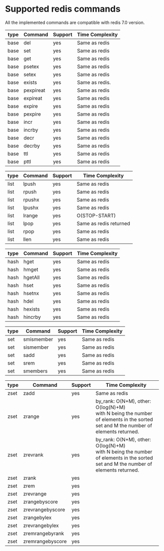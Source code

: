 # Supported redis commands

All the implemented commands are compatible with redis 7.0 version.

| type | Command   | Support | Time Complexity |
| ---- | --------- | ------- | --------------- |
| base | del       | yes     | Same as redis   |
| base | set       | yes     | Same as redis   |
| base | get       | yes     | Same as redis   |
| base | psetex    | yes     | Same as redis   |
| base | setex     | yes     | Same as redis   |
| base | exists    | yes     | Same as redis.  |
| base | pexpireat | yes     | Same as redis   |
| base | expireat  | yes     | Same as redis   |
| base | expire    | yes     | Same as redis   |
| base | pexpire   | yes     | Same as redis   |
| base | incr      | yes     | Same as redis   |
| base | incrby    | yes     | Same as redis   |
| base | decr      | yes     | Same as redis   |
| base | decrby    | yes     | Same as redis   |
| base | ttl       | yes     | Same as redis   |
| base | pttl      | yes     | Same as redis   |

| type | Command | Support | Time Complexity        |
| ---- | ------- | ------- | ---------------------- |
| list | lpush   | yes     | Same as redis          |
| list | rpush   | yes     | Same as redis          |
| list | rpushx  | yes     | Same as redis          |
| list | lpushx  | yes     | Same as redis          |
| list | lrange  | yes     | O(STOP-START)          |
| list | lpop    | yes     | Same as redis returned |
| list | rpop    | yes     | Same as redis          |
| list | llen    | yes     | Same as redis          |

| type | Command | Support | Time Complexity |
| ---- | ------- | ------- | --------------- |
| hash | hget    | yes     | Same as redis   |
| hash | hmget   | yes     | Same as redis   |
| hash | hgetAll | yes     | Same as redis   |
| hash | hset    | yes     | Same as redis   |
| hash | hsetnx  | yes     | Same as redis   |
| hash | hdel    | yes     | Same as redis   |
| hash | hexists | yes     | Same as redis   |
| hash | hincrby | yes     | Same as redis   |

| type | Command    | Support | Time Complexity |
| ---- | ---------- | ------- | --------------- |
| set  | smismember | yes     | Same as redis   |
| set  | sismember  | yes     | Same as redis   |
| set  | sadd       | yes     | Same as redis   |
| set  | srem       | yes     | Same as redis   |
| set  | smembers   | yes     | Same as redis   |

| type | Command          | Support | Time Complexity                                                                                                                       |
| ---- | ---------------- | ------- | ------------------------------------------------------------------------------------------------------------------------------------- |
| zset | zadd             | yes     | Same as redis                                                                                                                         |
| zset | zrange           | yes     | by_rank: O(N+M), other: O(log(N)+M) <br> with N being the number of elements in the sorted set and M the number of elements returned. |
| zset | zrevrank         | yes     | by_rank: O(N+M), other: O(log(N)+M) <br> with N being the number of elements in the sorted set and M the number of elements returned. |
| zset | zrank            | yes     |                                                                                                                                       |
| zset | zrem             | yes     |                                                                                                                                       |
| zset | zrevrange        | yes     |                                                                                                                                       |
| zset | zrangebyscore    | yes     |                                                                                                                                       |
| zset | zrevrangebyscore | yes     |                                                                                                                                       |
| zset | zrangebylex      | yes     |                                                                                                                                       |
| zset | zrevrangebylex   | yes     |                                                                                                                                       |
| zset | zremrangebyrank  | yes     |                                                                                                                                       |
| zset | zremrangebyscore | yes     |                                                                                                                                       |
